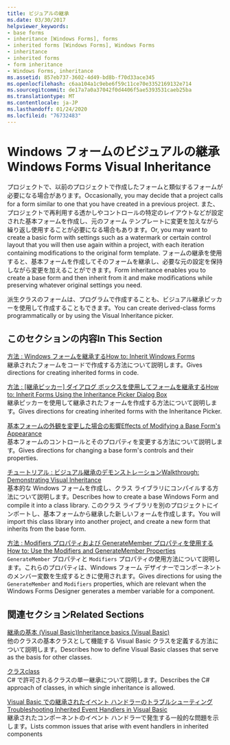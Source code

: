 ```yaml
---
title: ビジュアルの継承
ms.date: 03/30/2017
helpviewer_keywords:
- base forms
- inheritance [Windows Forms], forms
- inherited forms [Windows Forms], Windows Forms
- inheritance
- inherited forms
- form inheritance
- Windows Forms, inheritance
ms.assetid: 857eb737-3602-4d49-bd8b-f70d33ace345
ms.openlocfilehash: c6aa104a1c9ebe6f59c11ce70e3352169132e714
ms.sourcegitcommit: de17a7a0a37042f0d4406f5ae5393531caeb25ba
ms.translationtype: MT
ms.contentlocale: ja-JP
ms.lasthandoff: 01/24/2020
ms.locfileid: "76732483"
---
```

# <a name="windows-forms-visual-inheritance"></a><span data-ttu-id="5543f-102">Windows フォームのビジュアルの継承</span><span class="sxs-lookup"><span data-stu-id="5543f-102">Windows Forms Visual Inheritance</span></span>
<span data-ttu-id="5543f-103">プロジェクトで、以前のプロジェクトで作成したフォームと類似するフォームが必要になる場合があります。</span><span class="sxs-lookup"><span data-stu-id="5543f-103">Occasionally, you may decide that a project calls for a form similar to one that you have created in a previous project.</span></span> <span data-ttu-id="5543f-104">また、プロジェクトで再利用する透かしやコントロールの特定のレイアウトなどが設定された基本フォームを作成し、元のフォーム テンプレートに変更を加えながら繰り返し使用することが必要になる場合もあります。</span><span class="sxs-lookup"><span data-stu-id="5543f-104">Or, you may want to create a basic form with settings such as a watermark or certain control layout that you will then use again within a project, with each iteration containing modifications to the original form template.</span></span> <span data-ttu-id="5543f-105">フォームの継承を使用すると、基本フォームを作成してそのフォームを継承し、必要な元の設定を保持しながら変更を加えることができます。</span><span class="sxs-lookup"><span data-stu-id="5543f-105">Form inheritance enables you to create a base form and then inherit from it and make modifications while preserving whatever original settings you need.</span></span>  
  
 <span data-ttu-id="5543f-106">派生クラスのフォームは、プログラムで作成することも、ビジュアル継承ピッカーを使用して作成することもできます。</span><span class="sxs-lookup"><span data-stu-id="5543f-106">You can create derived-class forms programmatically or by using the Visual Inheritance picker.</span></span>  
  
## <a name="in-this-section"></a><span data-ttu-id="5543f-107">このセクションの内容</span><span class="sxs-lookup"><span data-stu-id="5543f-107">In This Section</span></span>  
 [<span data-ttu-id="5543f-108">方法 : Windows フォームを継承する</span><span class="sxs-lookup"><span data-stu-id="5543f-108">How to: Inherit Windows Forms</span></span>](how-to-inherit-windows-forms.md)  
 <span data-ttu-id="5543f-109">継承されたフォームをコードで作成する方法について説明します。</span><span class="sxs-lookup"><span data-stu-id="5543f-109">Gives directions for creating inherited forms in code.</span></span>  
  
 <span data-ttu-id="5543f-110">[方法 : [継承ピッカー] ダイアログ ボックスを使用してフォームを継承する](how-to-inherit-forms-using-the-inheritance-picker-dialog-box.md)</span><span class="sxs-lookup"><span data-stu-id="5543f-110">[How to: Inherit Forms Using the Inheritance Picker Dialog Box](how-to-inherit-forms-using-the-inheritance-picker-dialog-box.md)</span></span>  
 <span data-ttu-id="5543f-111">継承ピッカーを使用して継承されたフォームを作成する方法について説明します。</span><span class="sxs-lookup"><span data-stu-id="5543f-111">Gives directions for creating inherited forms with the Inheritance Picker.</span></span>  
  
 [<span data-ttu-id="5543f-112">基本フォームの外観を変更した場合の影響</span><span class="sxs-lookup"><span data-stu-id="5543f-112">Effects of Modifying a Base Form's Appearance</span></span>](effects-of-modifying-base-form-appearance.md)  
 <span data-ttu-id="5543f-113">基本フォームのコントロールとそのプロパティを変更する方法について説明します。</span><span class="sxs-lookup"><span data-stu-id="5543f-113">Gives directions for changing a base form's controls and their properties.</span></span>  
  
 [<span data-ttu-id="5543f-114">チュートリアル : ビジュアル継承のデモンストレーション</span><span class="sxs-lookup"><span data-stu-id="5543f-114">Walkthrough: Demonstrating Visual Inheritance</span></span>](walkthrough-demonstrating-visual-inheritance.md)  
 <span data-ttu-id="5543f-115">基本的な Windows フォームを作成し、クラス ライブラリにコンパイルする方法について説明します。</span><span class="sxs-lookup"><span data-stu-id="5543f-115">Describes how to create a base Windows Form and compile it into a class library.</span></span> <span data-ttu-id="5543f-116">このクラス ライブラリを別のプロジェクトにインポートし、基本フォームから継承した新しいフォームを作成します。</span><span class="sxs-lookup"><span data-stu-id="5543f-116">You will import this class library into another project, and create a new form that inherits from the base form.</span></span>  
  
 [<span data-ttu-id="5543f-117">方法 : Modifiers プロパティおよび GenerateMember プロパティを使用する</span><span class="sxs-lookup"><span data-stu-id="5543f-117">How to: Use the Modifiers and GenerateMember Properties</span></span>](how-to-use-the-modifiers-and-generatemember-properties.md)  
 <span data-ttu-id="5543f-118">`GenerateMember` プロパティと `Modifiers` プロパティの使用方法について説明します。これらのプロパティは、Windows フォーム デザイナーでコンポーネントのメンバー変数を生成するときに使用されます。</span><span class="sxs-lookup"><span data-stu-id="5543f-118">Gives directions for using the `GenerateMember` and `Modifiers` properties, which are relevant when the Windows Forms Designer generates a member variable for a component.</span></span>  
  
## <a name="related-sections"></a><span data-ttu-id="5543f-119">関連セクション</span><span class="sxs-lookup"><span data-stu-id="5543f-119">Related Sections</span></span>  
 [<span data-ttu-id="5543f-120">継承の基本 (Visual Basic)</span><span class="sxs-lookup"><span data-stu-id="5543f-120">Inheritance basics (Visual Basic)</span></span>](../../../visual-basic/programming-guide/language-features/objects-and-classes/inheritance-basics.md)  
 <span data-ttu-id="5543f-121">他のクラスの基本クラスとして機能する Visual Basic クラスを定義する方法について説明します。</span><span class="sxs-lookup"><span data-stu-id="5543f-121">Describes how to define Visual Basic classes that serve as the basis for other classes.</span></span>  
  
 [<span data-ttu-id="5543f-122">クラス</span><span class="sxs-lookup"><span data-stu-id="5543f-122">class</span></span>](../../../csharp/language-reference/keywords/class.md)  
 <span data-ttu-id="5543f-123">C# で許可されるクラスの単一継承について説明します。</span><span class="sxs-lookup"><span data-stu-id="5543f-123">Describes the C# approach of classes, in which single inheritance is allowed.</span></span>  
  
 [<span data-ttu-id="5543f-124">Visual Basic での継承されたイベント ハンドラーのトラブルシューティング</span><span class="sxs-lookup"><span data-stu-id="5543f-124">Troubleshooting Inherited Event Handlers in Visual Basic</span></span>](../../../visual-basic/programming-guide/language-features/events/troubleshooting-inherited-event-handlers.md)  
 <span data-ttu-id="5543f-125">継承されたコンポーネントのイベント ハンドラーで発生する一般的な問題を示します。</span><span class="sxs-lookup"><span data-stu-id="5543f-125">Lists common issues that arise with event handlers in inherited components</span></span>
